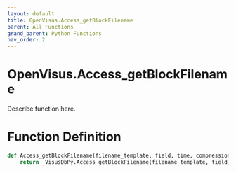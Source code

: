```yaml
---
layout: default
title: OpenVisus.Access_getBlockFilename
parent: All Functions
grand_parent: Python Functions
nav_order: 2
---
```


# OpenVisus.Access_getBlockFilename

Describe function here.

# Function Definition

```python
def Access_getBlockFilename(filename_template, field, time, compression, blockid, reverse_filename):
    return _VisusDbPy.Access_getBlockFilename(filename_template, field, time, compression, blockid, reverse_filename)
```